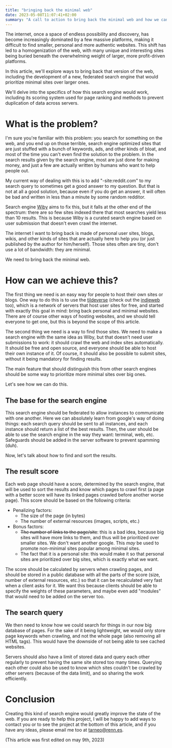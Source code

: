 ```yaml
---
title: "bringing back the minimal web"
date: 2023-05-08T11:07:41+02:00
summary: "A call to action to bring back the minimal web and how we can achieve it"
---
```


The internet, once a space of endless possibility and discovery, has become increasingly dominated by a few massive platforms, making it difficult to find smaller, personal and more authentic websites. This shift has led to a homogenization of the web, with many unique and interesting sites being buried beneath the overwhelming weight of larger, more profit-driven platforms.

In this article, we'll explore ways to bring back that version of the web, including the development of a new, federated search engine that would prioritize minimal sites over larger ones.

We'll delve into the specifics of how this search engine would work, including its scoring system used for page ranking and methods to prevent duplication of data across servers.

# What is the problem?

I'm sure you're familiar with this problem: you search for something on the web, and you end up on those terrible, search engine optimized sites that are just stuffed with a bunch of keywords, ads, and other kinds of bloat, and most of the time you can't even find the solution to the problem. In the search results given by the search engine, most are just done for making money, and just a few are actually written by humans who want to help people out.

My current way of dealing with this is to add "-site:reddit.com" to my search query to sometimes get a good answer to my question. But that is not at all a good solution, because even if you do get an answer, it will often be bad and written in less than a minute by some random redditor.

Search engine [Wiby](https://wiby.me) aims to fix this, but it falls at the other end of the spectrum: there are so few sites indexed there that most searches yield less than 10 results. This is because Wiby is a curated search engine based on user submission that doesn't even crawl the internet.

The internet I want to bring back is made of personal user sites, blogs, wikis, and other kinds of sites that are actually here to help you (or just published by the author for him/herself). Those sites often are tiny, don't use a lot of bandwidth: they are minimal.

We need to bring back the minimal web.

# How can we achieve this?

The first thing we need is an easy way for people to host their own sites or blogs. One way to do this is to use the [tildeverse](https://tildeverse.org) (check out the [indieweb](https://indieweb.org/Getting_Started) too), which is a network of servers that host user sites for free, and started with exactly this goal in mind: bring back personal and minimal websites. There are of course other ways of hosting websites, and we should tell everyone to get one, but this is beyond the scope of this article.

The second thing we need is a way to find those sites. We need to make a search engine with the same idea as Wiby, but that doesn't need user submissions to work: it should crawl the web and index sites automatically. It should be free and open source, and everyone should be able to host their own instance of it. Of course, it should also be possible to submit sites, without it being mandatory for finding results.

The main feature that should distinguish this from other search engines should be some way to prioritize more minimal sites over big ones.

Let's see how we can do this.

## The base for the search engine

This search engine should be federated to allow instances to communicate with one another. Here we can absolutely learn from google's way of doing things: each search query should be sent to all instances, and each instance should return a list of the best results. Then, the user should be able to use the search engine in the way they want: terminal, web, etc. Safeguards should be added in the server software to prevent spamming (duh).

Now, let's talk about how to find and sort the results.

## The result score

Each web page should have a score, determined by the search engine, that will be used to sort the results and know which pages to crawl first (a page with a better score will have its linked pages crawled before another worse page). This score should be based on the following criteria:
- Penalizing factors:
    - The size of the page (in bytes)
    - The number of external resources (images, scripts, etc.)
- Bonus factors:
    - ~~The number of links to the page/site~~: this is a bad idea, because big sites will have more links to them, and thus will be prioritized over smaller sites. We don't want another google. This *may* be used to promote non-minimal sites popular among minimal sites.
    - The fact that it is a personal site: this would make it so that personal sites are prioritized over big sites, which is exactly what we want.

The score should be calculated by servers when crawling pages, and should be stored in a public database with all the parts of the score (size, number of external resources, etc.) so that it can be recalculated very fast when a client asks for it. We want this because clients should be able to specify the weights of these parameters, and maybe even add "modules" that would need to be added on the server too.

## The search query

We then need to know how we could search for things in our now big database of pages. For the sake of it being lightweight, we would only store page keywords when crawling, and not the whole page (also removing all HTML tags). This would have the downside of not being able to see cached websites.

Servers should also have a limit of stored data and query each other regularly to prevent having the same site stored too many times. Querying each other could also be used to know which sites couldn't be crawled by other servers (because of the data limit), and so sharing the work efficiently.

# Conclusion

Creating this kind of search engine would greatly improve the state of the web. If you are ready to help this project, I will be happy to add ways to contact you or to see the project at the bottom of this article, and if you have any ideas, please email me too at [tarneo@renn.es](mailto:tarneo@renn.es).


(This article was first edited on may 9th, 2023)
